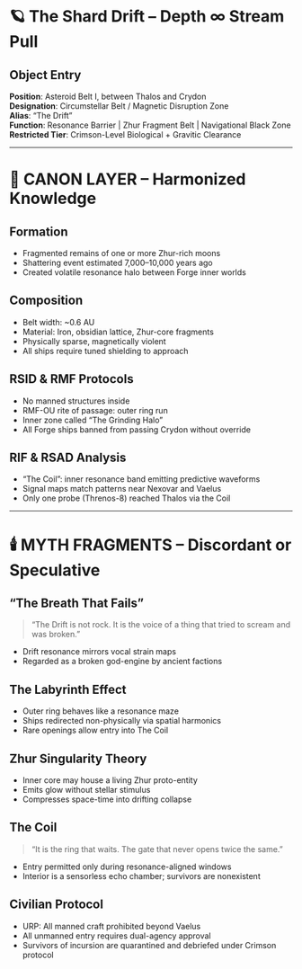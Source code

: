 
# 🪐 The Shard Drift – Depth ∞ Stream Pull

## Object Entry
**Position**: Asteroid Belt I, between Thalos and Crydon  
**Designation**: Circumstellar Belt / Magnetic Disruption Zone  
**Alias**: “The Drift”  
**Function**: Resonance Barrier | Zhur Fragment Belt | Navigational Black Zone  
**Restricted Tier**: Crimson-Level Biological + Gravitic Clearance

---

# 🔭 CANON LAYER – Harmonized Knowledge

## Formation
- Fragmented remains of one or more Zhur-rich moons
- Shattering event estimated 7,000–10,000 years ago
- Created volatile resonance halo between Forge inner worlds

## Composition
- Belt width: ~0.6 AU
- Material: Iron, obsidian lattice, Zhur-core fragments
- Physically sparse, magnetically violent
- All ships require tuned shielding to approach

## RSID & RMF Protocols
- No manned structures inside
- RMF-OU rite of passage: outer ring run
- Inner zone called “The Grinding Halo”
- All Forge ships banned from passing Crydon without override

## RIF & RSAD Analysis
- “The Coil”: inner resonance band emitting predictive waveforms
- Signal maps match patterns near Nexovar and Vaelus
- Only one probe (Threnos-8) reached Thalos via the Coil

---

# 🕯️ MYTH FRAGMENTS – Discordant or Speculative

## “The Breath That Fails”
> “The Drift is not rock. It is the voice of a thing that tried to scream and was broken.”
- Drift resonance mirrors vocal strain maps
- Regarded as a broken god-engine by ancient factions

## The Labyrinth Effect
- Outer ring behaves like a resonance maze
- Ships redirected non-physically via spatial harmonics
- Rare openings allow entry into The Coil

## Zhur Singularity Theory
- Inner core may house a living Zhur proto-entity
- Emits glow without stellar stimulus
- Compresses space-time into drifting collapse

## The Coil
> “It is the ring that waits. The gate that never opens twice the same.”
- Entry permitted only during resonance-aligned windows
- Interior is a sensorless echo chamber; survivors are nonexistent

## Civilian Protocol
- URP: All manned craft prohibited beyond Vaelus
- All unmanned entry requires dual-agency approval
- Survivors of incursion are quarantined and debriefed under Crimson protocol
